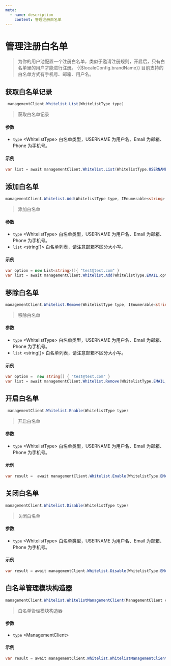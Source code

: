 ```yaml
---
meta:
  - name: description
    content: 管理注册白名单
---
```


# 管理注册白名单

<LastUpdated/>


> 为你的用户池配置一个注册白名单，类似于邀请注册规则，开启后，只有白名单里的用户才能进行注册。 {{$localeConfig.brandName}} 目前支持的白名单方式有手机号、邮箱、用户名。

## 获取白名单记录

```csharp
 managementClient.Whitelist.List(WhitelistType type)
```
> 获取白名单记录

#### 参数

- `type` \<WhitelistType\> 白名单类型，USERNAME 为用户名、Email 为邮箱、Phone 为手机号。

#### 示例

```csharp
var list = await managementClient.Whitelist.List(WhitelistType.USERNAME);
```

## 添加白名单

```csharp
managementClient.Whitelist.Add(WhitelistType type, IEnumerable<string> list)
```
> 添加白名单

#### 参数

- `type` \<WhitelistType\> 白名单类型，USERNAME 为用户名、Email 为邮箱、Phone 为手机号。
- `list` \<string[]\> 白名单列表，请注意邮箱不区分大小写。

#### 示例

```csharp
var option = new List<string>(){ "test@test.com" }
var list = await managementClient.Whitelist.Add(WhitelistType.EMAIL,option );
```

## 移除白名单
```csharp
managementClient.Whitelist.Remove(WhitelistType type, IEnumerable<string> list)
```
> 移除白名单

#### 参数

- `type` \<WhitelistType\> 白名单类型，USERNAME 为用户名、Email 为邮箱、Phone 为手机号。
- `list` \<string[]\> 白名单列表，请注意邮箱不区分大小写。

#### 示例

```csharp
var option =  new string[] { "test@test.com" }
var list = await managementClient.Whitelist.Remove(WhitelistType.EMAIL,option);
```

## 开启白名单
```csharp
 managementClient.Whitelist.Enable(WhitelistType type)
```
> 开启白名单

#### 参数

- `type` \<WhitelistType\> 白名单类型，USERNAME 为用户名、Email 为邮箱、Phone 为手机号。

#### 示例

```csharp
var result =  await managementClient.Whitelist.Enable(WhitelistType.EMAIL);
```

## 关闭白名单
```csharp
managementClient.Whitelist.Disable(WhitelistType type)
```

> 关闭白名单

#### 参数

- `type` \<WhitelistType\> 白名单类型，USERNAME 为用户名、Email 为邮箱、Phone 为手机号。

#### 示例

```csharp
var result = await managementClient.Whitelist.Disable(WhitelistType.EMAIL);
```

## 白名单管理模块构造器
```csharp
managementClient.Whitelist.WhitelistManagementClient(ManagementClient client)
```

> 白名单管理模块构造器

#### 参数

- `type` \<ManagementClient\> 

#### 示例

```csharp
var result = await managementClient.Whitelist.WhitelistManagementClient();
```
